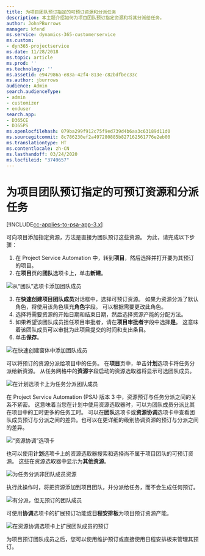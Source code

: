```yaml
---
title: 为项目团队预订指定的可预订资源和分派任务
description: 本主题介绍如何为项目团队预订指定资源和将其分派给任务。
author: JohnPBurrows
manager: kfend
ms.service: dynamics-365-customerservice
ms.custom:
- dyn365-projectservice
ms.date: 11/28/2018
ms.topic: article
ms.prod: ''
ms.technology: ''
ms.assetid: e947986a-e83a-42f4-813e-c82bdfbec33c
ms.author: jburrows
audience: Admin
search.audienceType:
- admin
- customizer
- enduser
search.app:
- D365CE
- D365PS
ms.openlocfilehash: 079ba299f912c75f9ed739d4b6aa3c63189d11d0
ms.sourcegitcommit: 8c786230ef2a497280885b827162561776e2eb00
ms.translationtype: HT
ms.contentlocale: zh-CN
ms.lasthandoff: 03/24/2020
ms.locfileid: "3749657"
---
```

# <a name="book-named-bookable-resources-to-a-project-team-and-assign-tasks"></a>为项目团队预订指定的可预订资源和分派任务 

[!INCLUDE[cc-applies-to-psa-app-3.x](../includes/cc-applies-to-psa-app-3x.md)]

可向项目添加指定资源，方法是直接为团队预订这些资源。 为此，请完成以下步骤：

1. 在 Project Service Automation 中，转到**项目**，然后选择并打开要为其预订的项目。
2. 在**项目**页的**团队**选项卡上，单击**新建**。 

![从“团队”选项卡添加团队成员](media/RM-how-to-1.png)

3. 在**快速创建项目团队成员**对话框中，选择可预订资源。 如果为资源分派了默认角色，将使用该角色填充**角色**字段。 可以根据需要更改此角色。 
4. 选择将需要资源的开始日期和结束日期，然后选择资源产能的分配方法。 
5. 如果希望该团队成员担任项目审批者，请在**项目审批者**字段中选择**是**。 这意味着该团队成员可以审批为此项目提交的时间和支出条目。 
6. 单击**保存**。

![在快速创建窗体中添加团队成员](media/RM-how-to-2.png)


可以将预订的资源分派给项目中的任务。 在**项目**页中，单击**计划**选项卡将任务分派给新资源。 从任务网格中的**资源**字段启动的资源选取器将显示可选团队成员。

![在计划选项卡上为任务分派团队成员](media/RM-how-to-3.png)

在 Project Service Automation (PSA) 版本 3 中，资源预订与任务分派之间的关系不紧密。 这意味着当您在计划中使用资源选取器时，可以为团队成员分派比其在项目中的工时更多的任务工时。
可以在**团队**选项卡或**资源协调**选项卡中查看团队成员预订与分派之间的差异。也可以在更详细的级别协调资源的预订与分派之间的差异。

![“资源协调”选项卡](media/RM-how-to-4.png)

也可以使用**计划**选项卡上的资源选取器搜索和选择尚不属于项目团队的可预订资源。 这些在资源选取器中显示为**其他资源**。

![为任务分派非团队成员资源](media/RM-how-to-5.png)

执行此操作时，将把资源添加到项目团队，并分派给任务，而不会生成任何预订。

![有分派，但无预订的团队成员](media/RM-how-to-6.png)

可使用**协调**选项卡的扩展预订功能或**日程安排板**为项目预订资源产能。

![在资源协调选项卡上扩展团队成员的预订](media/RM-how-to-7.png)

为项目预订团队成员之后，您可以使用维护预订或直接使用日程安排板来管理其预订。
